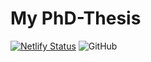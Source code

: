 # My PhD-Thesis

<!-- badges: start -->
[![Netlify Status](https://api.netlify.com/api/v1/badges/a71856c3-c83a-4be6-aa3b-642e0e3ec82e/deploy-status)](https://app.netlify.com/sites/christianholland-thesis/deploys)
![GitHub](https://img.shields.io/github/license/christianholland/thesis)
<!-- badges: end -->

